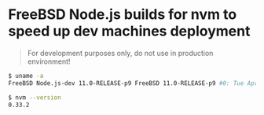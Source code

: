 # FreeBSD Node.js builds for nvm to speed up dev machines deployment
> For development purposes only, do not use in production environment!


```sh
$ uname -a
FreeBSD Node.js-dev 11.0-RELEASE-p9 FreeBSD 11.0-RELEASE-p9 #0: Tue Apr 11 08:48:40 UTC 2017     
```

```sh
$ nvm --version
0.33.2
```
